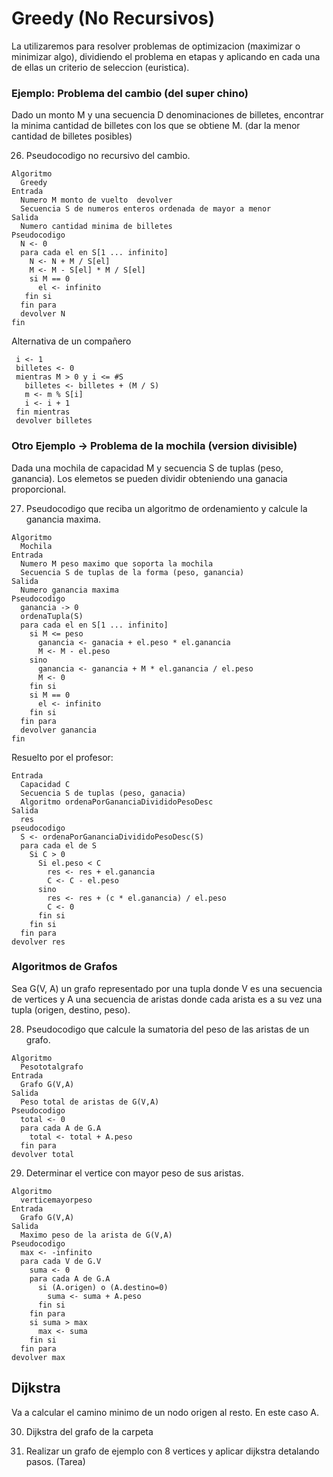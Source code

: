 # Greedy (No Recursivos)

La utilizaremos para resolver problemas de optimizacion (maximizar o minimizar algo), dividiendo el problema en etapas y aplicando en cada una de ellas un criterio de seleccion (euristica).

### Ejemplo: Problema del cambio (del super chino)

Dado un monto M y una secuencia D denominaciones de billetes, encontrar la minima cantidad de billetes con los que se obtiene M. (dar la menor cantidad de billetes posibles)

26. Pseudocodigo no recursivo del cambio.

```
Algoritmo
  Greedy
Entrada
  Numero M monto de vuelto  devolver
  Secuencia S de numeros enteros ordenada de mayor a menor
Salida
  Numero cantidad minima de billetes
Pseudocodigo
  N <- 0
  para cada el en S[1 ... infinito]
    N <- N + M / S[el]
    M <- M - S[el] * M / S[el]
    si M == 0
      el <- infinito
   fin si
  fin para
  devolver N
fin
```

Alternativa de un compañero
```
 i <- 1
 billetes <- 0
 mientras M > 0 y i <= #S
   billetes <- billetes + (M / S)
   m <- m % S[i]
   i <- i + 1
 fin mientras
 devolver billetes
```


### Otro Ejemplo -> Problema de la mochila (version divisible)

Dada una mochila de capacidad M y secuencia S de tuplas (peso, ganancia). Los elemetos se pueden dividir obteniendo una ganacia proporcional.

27. Pseudocodigo que reciba un algoritmo de ordenamiento y calcule la ganancia maxima.

```
Algoritmo
  Mochila
Entrada
  Numero M peso maximo que soporta la mochila
  Secuencia S de tuplas de la forma (peso, ganancia)
Salida
  Numero ganancia maxima
Pseudocodigo
  ganancia -> 0
  ordenaTupla(S)
  para cada el en S[1 ... infinito]
    si M <= peso
      ganancia <- ganacia + el.peso * el.ganancia
      M <- M - el.peso
    sino
      ganancia <- ganancia + M * el.ganancia / el.peso
      M <- 0
    fin si
    si M == 0
      el <- infinito
    fin si 
  fin para
  devolver ganancia
fin
```

Resuelto por el profesor:

```
Entrada
  Capacidad C
  Secuencia S de tuplas (peso, ganacia)
  Algoritmo ordenaPorGananciaDivididoPesoDesc
Salida
  res
pseudocodigo
  S <- ordenaPorGananciaDivididoPesoDesc(S)
  para cada el de S
    Si C > 0
      Si el.peso < C
        res <- res + el.ganancia
        C <- C - el.peso
      sino
        res <- res + (c * el.ganancia) / el.peso
        C <- 0
      fin si
    fin si
  fin para
devolver res
```				


### Algoritmos de Grafos
Sea G(V, A) un grafo representado por una tupla donde V es una secuencia de vertices y A una secuencia de aristas donde cada arista es a su vez una tupla (origen, destino, peso).

28. Pseudocodigo que calcule la sumatoria del peso de las aristas de un grafo.

```
Algoritmo
  Pesototalgrafo
Entrada
  Grafo G(V,A)
Salida
  Peso total de aristas de G(V,A)
Pseudocodigo
  total <- 0
  para cada A de G.A
    total <- total + A.peso
  fin para
devolver total
```

29. Determinar el vertice con mayor peso de sus aristas.

```
Algoritmo
  verticemayorpeso
Entrada
  Grafo G(V,A)
Salida
  Maximo peso de la arista de G(V,A)
Pseudocodigo
  max <- -infinito
  para cada V de G.V
    suma <- 0
    para cada A de G.A
      si (A.origen) o (A.destino=0)
        suma <- suma + A.peso
      fin si
    fin para
    si suma > max
      max <- suma
    fin si
  fin para
devolver max	
```

## Dijkstra

Va a calcular el camino minimo de un nodo origen al resto. En este caso A.


30. Dijkstra del grafo de la carpeta

31. Realizar un grafo de ejemplo con 8 vertices y aplicar dijkstra detalando pasos. (Tarea)
				
